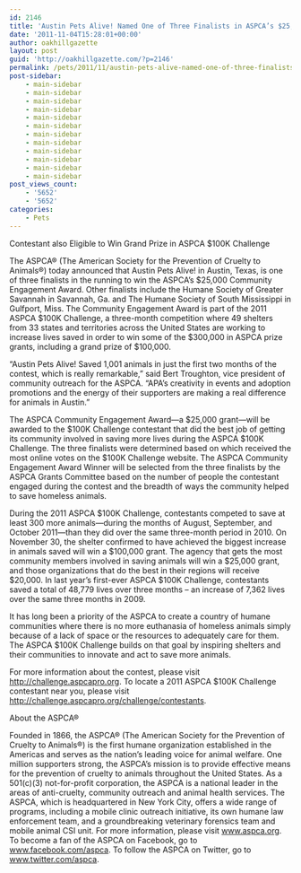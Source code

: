 ```yaml
---
id: 2146
title: 'Austin Pets Alive! Named One of Three Finalists in ASPCA’s $25,000 Community Engagement Award'
date: '2011-11-04T15:28:01+00:00'
author: oakhillgazette
layout: post
guid: 'http://oakhillgazette.com/?p=2146'
permalink: /pets/2011/11/austin-pets-alive-named-one-of-three-finalists-in-aspcas-25000-community-engagement-award/
post-sidebar:
    - main-sidebar
    - main-sidebar
    - main-sidebar
    - main-sidebar
    - main-sidebar
    - main-sidebar
    - main-sidebar
    - main-sidebar
    - main-sidebar
    - main-sidebar
    - main-sidebar
    - main-sidebar
post_views_count:
    - '5652'
    - '5652'
categories:
    - Pets
---
```


Contestant also Eligible to Win Grand Prize in ASPCA $100K Challenge

The ASPCA® (The American Society for the Prevention of Cruelty to Animals®) today announced that Austin Pets Alive! in Austin, Texas, is one of three finalists in the running to win the ASPCA’s $25,000 Community Engagement Award. Other finalists include the Humane Society of Greater Savannah in Savannah, Ga. and The Humane Society of South Mississippi in Gulfport, Miss. The Community Engagement Award is part of the 2011 ASPCA $100K Challenge, a three-month competition where 49 shelters from 33 states and territories across the United States are working to increase lives saved in order to win some of the $300,000 in ASPCA prize grants, including a grand prize of $100,000.

“Austin Pets Alive! Saved 1,001 animals in just the first two months of the contest, which is really remarkable,” said Bert Troughton, vice president of community outreach for the ASPCA. “APA’s creativity in events and adoption promotions and the energy of their supporters are making a real difference for animals in Austin.”

The ASPCA Community Engagement Award—a $25,000 grant—will be awarded to the $100K Challenge contestant that did the best job of getting its community involved in saving more lives during the ASPCA $100K Challenge. The three finalists were determined based on which received the most online votes on the $100K Challenge website. The ASPCA Community Engagement Award Winner will be selected from the three finalists by the ASPCA Grants Committee based on the number of people the contestant engaged during the contest and the breadth of ways the community helped to save homeless animals.

During the 2011 ASPCA $100K Challenge, contestants competed to save at least 300 more animals—during the months of August, September, and October 2011—than they did over the same three-month period in 2010. On November 30, the shelter confirmed to have achieved the biggest increase in animals saved will win a $100,000 grant. The agency that gets the most community members involved in saving animals will win a $25,000 grant, and those organizations that do the best in their regions will receive $20,000. In last year’s first-ever ASPCA $100K Challenge, contestants saved a total of 48,779 lives over three months – an increase of 7,362 lives over the same three months in 2009.

It has long been a priority of the ASPCA to create a country of humane communities where there is no more euthanasia of homeless animals simply because of a lack of space or the resources to adequately care for them. The ASPCA $100K Challenge builds on that goal by inspiring shelters and their communities to innovate and act to save more animals.

For more information about the contest, please visit http://challenge.aspcapro.org. To locate a 2011 ASPCA $100K Challenge contestant near you, please visit http://challenge.aspcapro.org/challenge/contestants.

About the ASPCA®

Founded in 1866, the ASPCA® (The American Society for the Prevention of Cruelty to Animals®) is the first humane organization established in the Americas and serves as the nation’s leading voice for animal welfare. One million supporters strong, the ASPCA’s mission is to provide effective means for the prevention of cruelty to animals throughout the United States. As a 501(c)(3) not-for-profit corporation, the ASPCA is a national leader in the areas of anti-cruelty, community outreach and animal health services. The ASPCA, which is headquartered in New York City, offers a wide range of programs, including a mobile clinic outreach initiative, its own humane law enforcement team, and a groundbreaking veterinary forensics team and mobile animal CSI unit. For more information, please visit www.aspca.org. To become a fan of the ASPCA on Facebook, go to www.facebook.com/aspca. To follow the ASPCA on Twitter, go to www.twitter.com/aspca.
